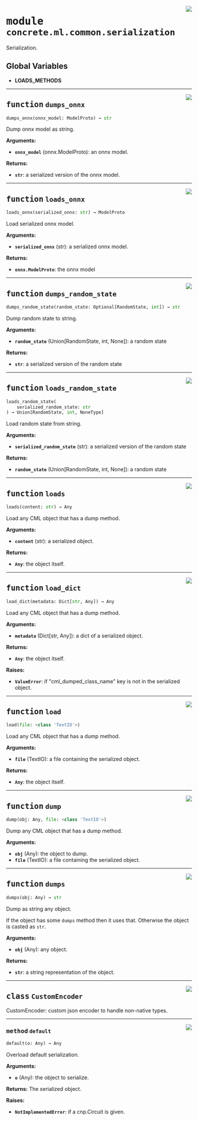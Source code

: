 <!-- markdownlint-disable -->

<a href="https://github.com/zama-ai/concrete-ml-internal/tree/main/src/concrete/ml/common/serialization.py#L0"><img align="right" style="float:right;" src="https://img.shields.io/badge/-source-cccccc?style=flat-square"></a>

# <kbd>module</kbd> `concrete.ml.common.serialization`

Serialization.

## **Global Variables**

- **LOADS_METHODS**

______________________________________________________________________

<a href="https://github.com/zama-ai/concrete-ml-internal/tree/main/src/concrete/ml/common/serialization.py#L65"><img align="right" style="float:right;" src="https://img.shields.io/badge/-source-cccccc?style=flat-square"></a>

## <kbd>function</kbd> `dumps_onnx`

```python
dumps_onnx(onnx_model: ModelProto) → str
```

Dump onnx model as string.

**Arguments:**

- <b>`onnx_model`</b> (onnx.ModelProto):  an onnx model.

**Returns:**

- <b>`str`</b>:  a serialized version of the onnx model.

______________________________________________________________________

<a href="https://github.com/zama-ai/concrete-ml-internal/tree/main/src/concrete/ml/common/serialization.py#L77"><img align="right" style="float:right;" src="https://img.shields.io/badge/-source-cccccc?style=flat-square"></a>

## <kbd>function</kbd> `loads_onnx`

```python
loads_onnx(serialized_onnx: str) → ModelProto
```

Load serialized onnx model.

**Arguments:**

- <b>`serialized_onnx`</b> (str):  a serialized onnx model.

**Returns:**

- <b>`onnx.ModelProto`</b>:  the onnx model

______________________________________________________________________

<a href="https://github.com/zama-ai/concrete-ml-internal/tree/main/src/concrete/ml/common/serialization.py#L90"><img align="right" style="float:right;" src="https://img.shields.io/badge/-source-cccccc?style=flat-square"></a>

## <kbd>function</kbd> `dumps_random_state`

```python
dumps_random_state(random_state: Optional[RandomState, int]) → str
```

Dump random state to string.

**Arguments:**

- <b>`random_state`</b> (Union\[RandomState, int, None\]):  a random state

**Returns:**

- <b>`str`</b>:  a serialized version of the random state

______________________________________________________________________

<a href="https://github.com/zama-ai/concrete-ml-internal/tree/main/src/concrete/ml/common/serialization.py#L107"><img align="right" style="float:right;" src="https://img.shields.io/badge/-source-cccccc?style=flat-square"></a>

## <kbd>function</kbd> `loads_random_state`

```python
loads_random_state(
    serialized_random_state: str
) → Union[RandomState, int, NoneType]
```

Load random state from string.

**Arguments:**

- <b>`serialized_random_state`</b> (str):  a serialized version of the random state

**Returns:**

- <b>`random_state`</b> (Union\[RandomState, int, None\]):  a random state

______________________________________________________________________

<a href="https://github.com/zama-ai/concrete-ml-internal/tree/main/src/concrete/ml/common/serialization.py#L131"><img align="right" style="float:right;" src="https://img.shields.io/badge/-source-cccccc?style=flat-square"></a>

## <kbd>function</kbd> `loads`

```python
loads(content: str) → Any
```

Load any CML object that has a dump method.

**Arguments:**

- <b>`content`</b> (str):  a serialized object.

**Returns:**

- <b>`Any`</b>:  the object itself.

______________________________________________________________________

<a href="https://github.com/zama-ai/concrete-ml-internal/tree/main/src/concrete/ml/common/serialization.py#L144"><img align="right" style="float:right;" src="https://img.shields.io/badge/-source-cccccc?style=flat-square"></a>

## <kbd>function</kbd> `load_dict`

```python
load_dict(metadata: Dict[str, Any]) → Any
```

Load any CML object that has a dump method.

**Arguments:**

- <b>`metadata`</b> (Dict\[str, Any\]):  a dict of a serialized object.

**Returns:**

- <b>`Any`</b>:  the object itself.

**Raises:**

- <b>`ValueError`</b>:  if "cml_dumped_class_name" key is not in the serialized object.

______________________________________________________________________

<a href="https://github.com/zama-ai/concrete-ml-internal/tree/main/src/concrete/ml/common/serialization.py#L182"><img align="right" style="float:right;" src="https://img.shields.io/badge/-source-cccccc?style=flat-square"></a>

## <kbd>function</kbd> `load`

```python
load(file: <class 'TextIO'>)
```

Load any CML object that has a dump method.

**Arguments:**

- <b>`file`</b> (TextIO):  a file containing the serialized object.

**Returns:**

- <b>`Any`</b>:  the object itself.

______________________________________________________________________

<a href="https://github.com/zama-ai/concrete-ml-internal/tree/main/src/concrete/ml/common/serialization.py#L195"><img align="right" style="float:right;" src="https://img.shields.io/badge/-source-cccccc?style=flat-square"></a>

## <kbd>function</kbd> `dump`

```python
dump(obj: Any, file: <class 'TextIO'>)
```

Dump any CML object that has a dump method.

**Arguments:**

- <b>`obj`</b> (Any):  the object to dump.
- <b>`file`</b> (TextIO):  a file containing the serialized object.

______________________________________________________________________

<a href="https://github.com/zama-ai/concrete-ml-internal/tree/main/src/concrete/ml/common/serialization.py#L205"><img align="right" style="float:right;" src="https://img.shields.io/badge/-source-cccccc?style=flat-square"></a>

## <kbd>function</kbd> `dumps`

```python
dumps(obj: Any) → str
```

Dump as string any object.

If the object has some `dumps` method then it uses that. Otherwise the object is casted as `str`.

**Arguments:**

- <b>`obj`</b> (Any):  any object.

**Returns:**

- <b>`str`</b>:  a string representation of the object.

______________________________________________________________________

<a href="https://github.com/zama-ai/concrete-ml-internal/tree/main/src/concrete/ml/common/serialization.py#L15"><img align="right" style="float:right;" src="https://img.shields.io/badge/-source-cccccc?style=flat-square"></a>

## <kbd>class</kbd> `CustomEncoder`

CustomEncoder: custom json encoder to handle non-native types.

______________________________________________________________________

<a href="https://github.com/zama-ai/concrete-ml-internal/tree/main/src/concrete/ml/common/serialization.py#L19"><img align="right" style="float:right;" src="https://img.shields.io/badge/-source-cccccc?style=flat-square"></a>

### <kbd>method</kbd> `default`

```python
default(o: Any) → Any
```

Overload default serialization.

**Arguments:**

- <b>`o`</b> (Any):  the object to serialize.

**Returns:**
The serialized object.

**Raises:**

- <b>`NotImplementedError`</b>:  if a cnp.Circuit is given.

